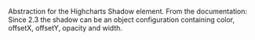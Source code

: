Abstraction for the Highcharts Shadow element.
From the documentation: Since 2.3 the shadow can be an object configuration containing color, offsetX, offsetY, opacity and width.